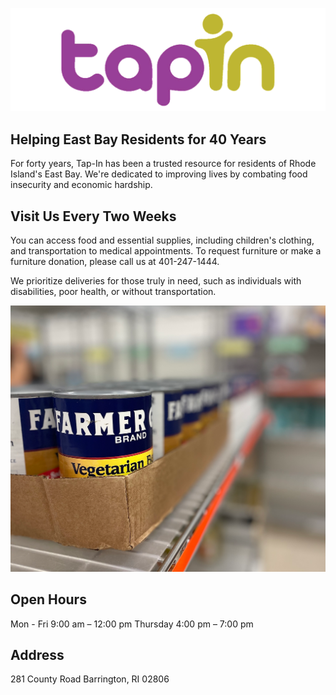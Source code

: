 ![](/images/tapin.png)
## Helping East Bay Residents for 40 Years
For forty years, Tap-In has been a trusted resource for residents of Rhode Island's East Bay. We're dedicated to improving lives by combating food insecurity and economic hardship. 
## Visit Us Every Two Weeks 
You can access food and essential supplies, including children's clothing, and transportation to medical appointments. To request furniture or make a furniture donation, please call us at 401-247-1444.
 
We prioritize deliveries for those truly in need, such as individuals with disabilities, poor health, or without transportation.

![](/images/food.png)

## Open Hours
Mon - Fri    9:00 am – 12:00 pm
Thursday     4:00 pm – 7:00 pm
## Address
281 County Road
Barrington, RI 02806

